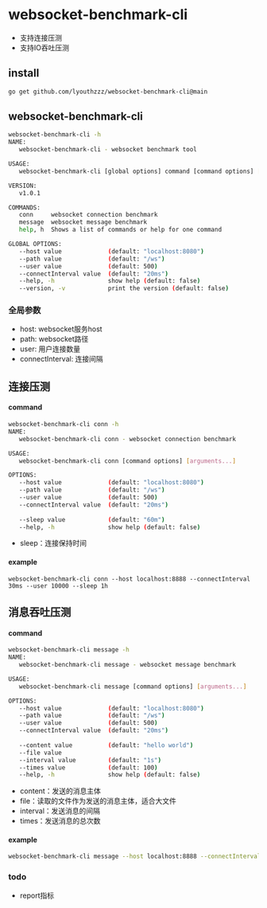 # websocket-benchmark-cli

- 支持连接压测
- 支持IO吞吐压测

## install
```bash
go get github.com/lyouthzzz/websocket-benchmark-cli@main
```

## websocket-benchmark-cli
```bash
websocket-benchmark-cli -h
NAME:
   websocket-benchmark-cli - websocket benchmark tool

USAGE:
   websocket-benchmark-cli [global options] command [command options] [arguments...]

VERSION:
   v1.0.1

COMMANDS:
   conn     websocket connection benchmark
   message  websocket message benchmark
   help, h  Shows a list of commands or help for one command

GLOBAL OPTIONS:
   --host value             (default: "localhost:8080")
   --path value             (default: "/ws")
   --user value             (default: 500)
   --connectInterval value  (default: "20ms")
   --help, -h               show help (default: false)
   --version, -v            print the version (default: false)
```

### 全局参数
- host: websocket服务host
- path: websocket路径
- user: 用户连接数量
- connectInterval: 连接间隔

## 连接压测

#### command
```bash
websocket-benchmark-cli conn -h
NAME:
   websocket-benchmark-cli conn - websocket connection benchmark

USAGE:
   websocket-benchmark-cli conn [command options] [arguments...]

OPTIONS:
   --host value             (default: "localhost:8080")
   --path value             (default: "/ws")
   --user value             (default: 500)
   --connectInterval value  (default: "20ms")
   
   --sleep value            (default: "60m")
   --help, -h               show help (default: false)
```

- sleep：连接保持时间

#### example
```
websocket-benchmark-cli conn --host localhost:8888 --connectInterval 30ms --user 10000 --sleep 1h
```

## 消息吞吐压测

#### command
```bash
websocket-benchmark-cli message -h
NAME:
   websocket-benchmark-cli message - websocket message benchmark

USAGE:
   websocket-benchmark-cli message [command options] [arguments...]

OPTIONS:
   --host value             (default: "localhost:8080")
   --path value             (default: "/ws")
   --user value             (default: 500)
   --connectInterval value  (default: "20ms")
   
   --content value          (default: "hello world")
   --file value             
   --interval value         (default: "1s")
   --times value            (default: 100)
   --help, -h               show help (default: false)
```

- content：发送的消息主体
- file：读取的文件作为发送的消息主体，适合大文件
- interval：发送消息的间隔
- times：发送消息的总次数

#### example
```bash
websocket-benchmark-cli message --host localhost:8888 --connectInterval 30ms --user 1000 --content messagebody
```


### todo
- report指标